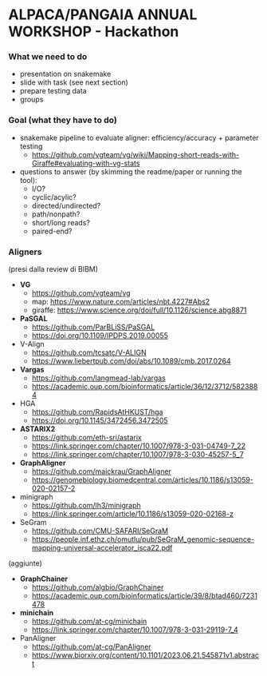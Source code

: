 # ALPACA/PANGAIA ANNUAL WORKSHOP - Hackathon

### What we need to do
* presentation on snakemake
* slide with task (see next section)
* prepare testing data
* groups

### Goal (what they have to do)
* snakemake pipeline to evaluate aligner: efficiency/accuracy + parameter testing
    * https://github.com/vgteam/vg/wiki/Mapping-short-reads-with-Giraffe#evaluating-with-vg-stats
* questions to answer (by skimming the readme/paper or running the tool):
    * I/O?
    * cyclic/acylic?
    * directed/undirected?
    * path/nonpath?
    * short/long reads?
    * paired-end?

### Aligners
(presi dalla review di BIBM)
- **VG**
    - https://github.com/vgteam/vg
    - map: https://www.nature.com/articles/nbt.4227#Abs2
    - giraffe: https://www.science.org/doi/full/10.1126/science.abg8871
- **PaSGAL**
    - https://github.com/ParBLiSS/PaSGAL
    - https://doi.org/10.1109/IPDPS.2019.00055
- V-Align
    - https://github.com/tcsatc/V-ALIGN
    - https://www.liebertpub.com/doi/abs/10.1089/cmb.2017.0264
- **Vargas**
    - https://github.com/langmead-lab/vargas
    - https://academic.oup.com/bioinformatics/article/36/12/3712/5823884
- HGA
    - https://github.com/RapidsAtHKUST/hga
    - https://doi.org/10.1145/3472456.3472505
- **ASTARIX2**
    - https://github.com/eth-sri/astarix
    - https://link.springer.com/chapter/10.1007/978-3-031-04749-7_22
    - https://link.springer.com/chapter/10.1007/978-3-030-45257-5_7
- **GraphAligner**
    - https://github.com/maickrau/GraphAligner
    - https://genomebiology.biomedcentral.com/articles/10.1186/s13059-020-02157-2
- minigraph
    - https://github.com/lh3/minigraph
    - https://link.springer.com/article/10.1186/s13059-020-02168-z
- SeGram
    - https://github.com/CMU-SAFARI/SeGraM
    - https://people.inf.ethz.ch/omutlu/pub/SeGraM_genomic-sequence-mapping-universal-accelerator_isca22.pdf

(aggiunte)

- **GraphChainer**
    - https://github.com/algbio/GraphChainer
    - https://academic.oup.com/bioinformatics/article/39/8/btad460/7231478
- **minichain**
    - https://github.com/at-cg/minichain
    - https://link.springer.com/chapter/10.1007/978-3-031-29119-7_4
- PanAligner
    - https://github.com/at-cg/PanAligner
    - https://www.biorxiv.org/content/10.1101/2023.06.21.545871v1.abstract
